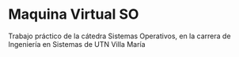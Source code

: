 # Maquina Virtual SO
 Trabajo práctico de la cátedra Sistemas Operativos, en la carrera de Ingeniería en Sistemas de UTN Villa María
